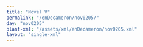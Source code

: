 ```yaml
---
title: "Novel V"
permalink: "/enDecameron/nov0205/"
day: "nov0205"
plant-xml: "/assets/xml/enDecameron/nov0205.xml"
layout: "single-xml"
---
```

